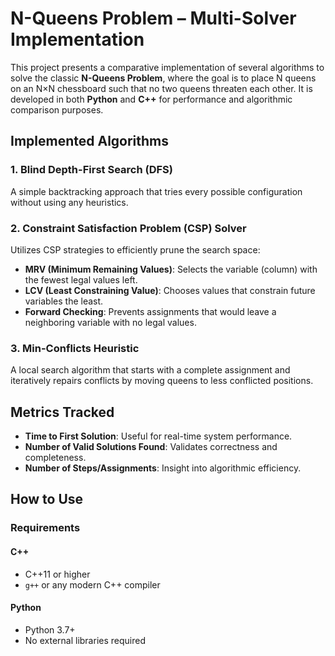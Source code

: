 # N-Queens Problem – Multi-Solver Implementation

This project presents a comparative implementation of several algorithms to solve the classic **N-Queens Problem**, where the goal is to place N queens on an N×N chessboard such that no two queens threaten each other. It is developed in both **Python** and **C++** for performance and algorithmic comparison purposes.

##  Implemented Algorithms

### 1. Blind Depth-First Search (DFS)
A simple backtracking approach that tries every possible configuration without using any heuristics.

### 2. Constraint Satisfaction Problem (CSP) Solver
Utilizes CSP strategies to efficiently prune the search space:
- **MRV (Minimum Remaining Values)**: Selects the variable (column) with the fewest legal values left.
- **LCV (Least Constraining Value)**: Chooses values that constrain future variables the least.
- **Forward Checking**: Prevents assignments that would leave a neighboring variable with no legal values.

### 3. Min-Conflicts Heuristic
A local search algorithm that starts with a complete assignment and iteratively repairs conflicts by moving queens to less conflicted positions.

## Metrics Tracked

- **Time to First Solution**: Useful for real-time system performance.
- **Number of Valid Solutions Found**: Validates correctness and completeness.
- **Number of Steps/Assignments**: Insight into algorithmic efficiency.

## How to Use

### Requirements

#### C++
- C++11 or higher
- `g++` or any modern C++ compiler

#### Python
- Python 3.7+
- No external libraries required
